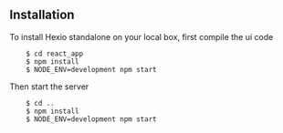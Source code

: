 ## Installation

To install Hexio standalone on your local box, first compile the ui code

        $ cd react_app
        $ npm install
        $ NODE_ENV=development npm start

Then start the server

        $ cd ..
        $ npm install
        $ NODE_ENV=development npm start
